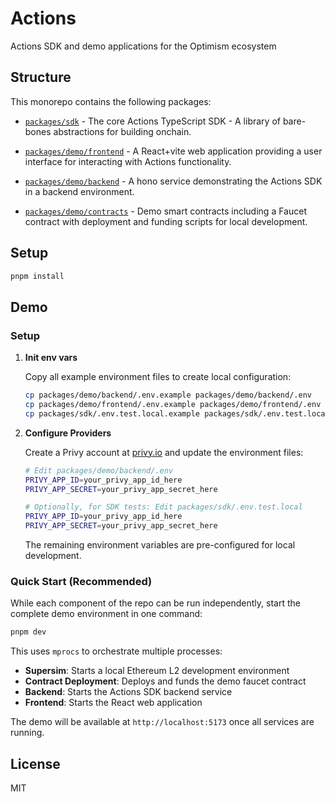 # Actions

Actions SDK and demo applications for the Optimism ecosystem

## Structure

This monorepo contains the following packages:

- [`packages/sdk`](./packages/sdk) - The core Actions TypeScript SDK - A library of bare-bones abstractions for building onchain.

- [`packages/demo/frontend`](./packages/demo/frontend) - A React+vite web application providing a user interface for interacting with Actions functionality.

- [`packages/demo/backend`](./packages/demo/backend) - A hono service demonstrating the Actions SDK in a backend environment.

- [`packages/demo/contracts`](./packages/demo/contracts) - Demo smart contracts including a Faucet contract with deployment and funding scripts for local development.

## Setup

```bash
pnpm install
```

## Demo

### Setup

1. **Init env vars**

   Copy all example environment files to create local configuration:

   ```bash
   cp packages/demo/backend/.env.example packages/demo/backend/.env
   cp packages/demo/frontend/.env.example packages/demo/frontend/.env
   cp packages/sdk/.env.test.local.example packages/sdk/.env.test.local
   ```

2. **Configure Providers**

   Create a Privy account at [privy.io](https://privy.io) and update the environment files:

   ```bash
   # Edit packages/demo/backend/.env
   PRIVY_APP_ID=your_privy_app_id_here
   PRIVY_APP_SECRET=your_privy_app_secret_here

   # Optionally, for SDK tests: Edit packages/sdk/.env.test.local
   PRIVY_APP_ID=your_privy_app_id_here
   PRIVY_APP_SECRET=your_privy_app_secret_here
   ```

   The remaining environment variables are pre-configured for local development.

### Quick Start (Recommended)

While each component of the repo can be run independently, start the complete demo environment in one command:

```bash
pnpm dev
```

This uses `mprocs` to orchestrate multiple processes:

- **Supersim**: Starts a local Ethereum L2 development environment
- **Contract Deployment**: Deploys and funds the demo faucet contract
- **Backend**: Starts the Actions SDK backend service
- **Frontend**: Starts the React web application

The demo will be available at `http://localhost:5173` once all services are running.

## License

MIT
